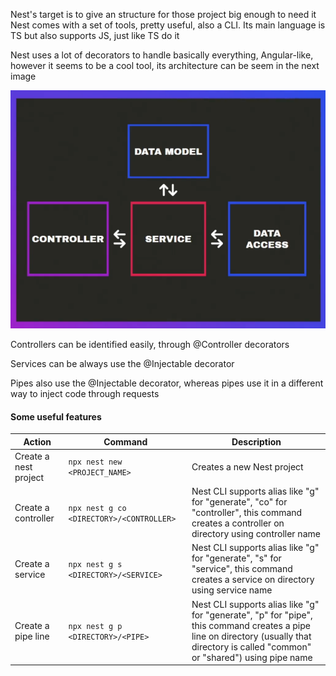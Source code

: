 Nest's target is to give an structure for those project big enough to need it
Nest comes with a set of tools, pretty useful, also a CLI. Its main language is
TS but also supports JS, just like TS do it

Nest uses a lot of decorators to handle basically everything, Angular-like, however
it seems to be a cool tool, its architecture can be seem in the next image

![architecture](./Nest_arch.png)

Controllers can be identified easily, through @Controller decorators

Services can be always use the @Injectable decorator

Pipes also use the @Injectable decorator, whereas pipes use it in a different way to 
inject code through requests

#### Some useful features

| Action                | Command                                  | Description                                                                                                                                                                                         |
| --------------------- | ---------------------------------------- | --------------------------------------------------------------------------------------------------------------------------------------------------------------------------------------------------- |
| Create a nest project | `npx nest new <PROJECT_NAME>`            | Creates a new Nest project                                                                                                                                                                          |
| Create a controller   | `npx nest g co <DIRECTORY>/<CONTROLLER>` | Nest CLI supports alias like "g" for "generate", "co" for "controller", this command creates a controller on <DIRECTORY> directory using <CONTROLLER> controller name                                     |
| Create a service      | `npx nest g s <DIRECTORY>/<SERVICE>`     | Nest CLI supports alias like "g" for "generate", "s" for "service", this command creates a service on <DIRECTORY> directory using <SERVICE> service name                                                  |
| Create a pipe line    | `npx nest g p <DIRECTORY>/<PIPE>`        | Nest CLI supports alias like "g" for "generate", "p" for "pipe", this command creates a pipe line on <DIRECTORY> directory (usually that directory is called "common" or "shared") using <PIPE> pipe name |

